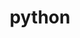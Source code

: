 ---
title: "python"
layout: cache
categories: [package, develop-2024-03-17]
meta: {"versions": ["3.10.13", "3.11.7", "3.8.13", "3.8.18"], "compilers": ["apple-clang@=15.0.0", "cce@=15.0.1", "gcc@=10.3.0", "gcc@=11.1.0", "gcc@=11.4.0", "gcc@=12.3.0", "gcc@=7.3.1", "gcc@=7.5.0", "gcc@=9.4.0", "oneapi@=2024.0.0"], "oss": ["amzn2", "rhel8", "sle_hpc15", "ubuntu18.04", "ubuntu20.04", "ubuntu22.04", "ventura"], "platforms": ["darwin", "linux"], "targets": ["aarch64", "neoverse_n1", "neoverse_v1", "neoverse_v2", "ppc64le", "x86_64_v3", "x86_64_v4", "zen4"], "stacks": ["aws-isc", "aws-isc-aarch64", "build_systems", "data-vis-sdk", "developer-tools", "e4s", "e4s-cray-rhel", "e4s-cray-sles", "e4s-neoverse-v2", "e4s-neoverse_v1", "e4s-oneapi", "e4s-power", "e4s-rocm-external", "ml-darwin-aarch64-mps", "ml-linux-x86_64-cpu", "ml-linux-x86_64-cuda", "ml-linux-x86_64-rocm", "radiuss", "radiuss-aws", "radiuss-aws-aarch64", "root", "tutorial"], "num_specs": 31, "num_specs_by_stack": {"ml-darwin-aarch64-mps": 2, "root": 31, "aws-isc-aarch64": 2, "radiuss-aws-aarch64": 2, "aws-isc": 1, "radiuss-aws": 1, "e4s-cray-rhel": 2, "e4s-neoverse_v1": 2, "data-vis-sdk": 2, "e4s-power": 2, "developer-tools": 1, "e4s-cray-sles": 1, "radiuss": 3, "build_systems": 1, "e4s-neoverse-v2": 2, "ml-linux-x86_64-cuda": 2, "ml-linux-x86_64-rocm": 2, "ml-linux-x86_64-cpu": 2, "e4s-rocm-external": 2, "tutorial": 2, "e4s": 3, "e4s-oneapi": 2}}
spec_details: [{"hash": "b5fwbfnd2aklw37r5eatqacvdljd7wff", "compiler": "apple-clang@=15.0.0", "versions": ["3.11.7"], "os": "ventura", "platform": "darwin", "target": "aarch64", "variants": ["build_system=generic", "+bz2", "+crypt", "+ctypes", "+dbm", "~debug", "+libxml2", "+lzma", "~nis", "~optimizations", "patches=13fa8bf,b0615b2,ebdca64,f2fd060", "+pic", "+pyexpat", "+pythoncmd", "+readline", "+shared", "+sqlite3", "+ssl", "~tkinter", "+uuid", "+zlib"], "stacks": ["ml-darwin-aarch64-mps", "root"], "size": "-", "tarball": "https://binaries.spack.io/releases/develop-2024-03-17/build_cache/darwin-ventura-aarch64/apple-clang-15.0.0/python-3.11.7/darwin-ventura-aarch64-apple-clang-15.0.0-python-3.11.7-b5fwbfnd2aklw37r5eatqacvdljd7wff.spack"}, {"hash": "jsqwhvq3p65sqmvy4yiyquf7wgq5yfo5", "compiler": "apple-clang@=15.0.0", "versions": ["3.10.13"], "os": "ventura", "platform": "darwin", "target": "aarch64", "variants": ["build_system=generic", "+bz2", "+crypt", "+ctypes", "+dbm", "~debug", "+libxml2", "+lzma", "~nis", "~optimizations", "patches=0d98e93,7d40923,ebdca64,f2fd060", "+pic", "+pyexpat", "+pythoncmd", "+readline", "+shared", "+sqlite3", "+ssl", "~tkinter", "+uuid", "+zlib"], "stacks": ["ml-darwin-aarch64-mps", "root"], "size": "-", "tarball": "https://binaries.spack.io/releases/develop-2024-03-17/build_cache/darwin-ventura-aarch64/apple-clang-15.0.0/python-3.10.13/darwin-ventura-aarch64-apple-clang-15.0.0-python-3.10.13-jsqwhvq3p65sqmvy4yiyquf7wgq5yfo5.spack"}, {"hash": "lqj4rdpb5i4wgx5ijvpys6iprftj4drh", "compiler": "gcc@=7.3.1", "versions": ["3.11.7"], "os": "amzn2", "platform": "linux", "target": "aarch64", "variants": ["build_system=generic", "+bz2", "+crypt", "+ctypes", "+dbm", "~debug", "+libxml2", "+lzma", "~nis", "~optimizations", "patches=13fa8bf,b0615b2,ebdca64,f2fd060", "+pic", "+pyexpat", "+pythoncmd", "+readline", "+shared", "+sqlite3", "+ssl", "~tkinter", "+uuid", "+zlib"], "stacks": ["aws-isc-aarch64", "root"], "size": "-", "tarball": "https://binaries.spack.io/releases/develop-2024-03-17/build_cache/linux-amzn2-aarch64/gcc-7.3.1/python-3.11.7/linux-amzn2-aarch64-gcc-7.3.1-python-3.11.7-lqj4rdpb5i4wgx5ijvpys6iprftj4drh.spack"}, {"hash": "ecropkil2jhyjty5nvnwybszy4v6vvgp", "compiler": "gcc@=7.3.1", "versions": ["3.11.7"], "os": "amzn2", "platform": "linux", "target": "aarch64", "variants": ["build_system=generic", "+bz2", "+crypt", "+ctypes", "+dbm", "~debug", "+libxml2", "+lzma", "~nis", "~optimizations", "patches=13fa8bf,b0615b2,ebdca64,f2fd060", "+pic", "+pyexpat", "+pythoncmd", "+readline", "+shared", "+sqlite3", "+ssl", "~tkinter", "+uuid", "+zlib"], "stacks": ["radiuss-aws-aarch64", "root"], "size": "-", "tarball": "https://binaries.spack.io/releases/develop-2024-03-17/build_cache/linux-amzn2-aarch64/gcc-7.3.1/python-3.11.7/linux-amzn2-aarch64-gcc-7.3.1-python-3.11.7-ecropkil2jhyjty5nvnwybszy4v6vvgp.spack"}, {"hash": "smshuw7s2kbt3zs6rt552fg743uygrro", "compiler": "gcc@=7.3.1", "versions": ["3.11.7"], "os": "amzn2", "platform": "linux", "target": "neoverse_n1", "variants": ["build_system=generic", "+bz2", "+crypt", "+ctypes", "+dbm", "~debug", "+libxml2", "+lzma", "~nis", "~optimizations", "patches=13fa8bf,b0615b2,ebdca64,f2fd060", "+pic", "+pyexpat", "+pythoncmd", "+readline", "+shared", "+sqlite3", "+ssl", "~tkinter", "+uuid", "+zlib"], "stacks": ["aws-isc-aarch64", "root"], "size": "-", "tarball": "https://binaries.spack.io/releases/develop-2024-03-17/build_cache/linux-amzn2-neoverse_n1/gcc-7.3.1/python-3.11.7/linux-amzn2-neoverse_n1-gcc-7.3.1-python-3.11.7-smshuw7s2kbt3zs6rt552fg743uygrro.spack"}, {"hash": "6cy37gmx4jqvujmcshwaxv5fjjghungi", "compiler": "gcc@=7.3.1", "versions": ["3.11.7"], "os": "amzn2", "platform": "linux", "target": "neoverse_n1", "variants": ["build_system=generic", "+bz2", "+crypt", "+ctypes", "+dbm", "~debug", "+libxml2", "+lzma", "~nis", "~optimizations", "patches=13fa8bf,b0615b2,ebdca64,f2fd060", "+pic", "+pyexpat", "+pythoncmd", "+readline", "+shared", "+sqlite3", "+ssl", "~tkinter", "+uuid", "+zlib"], "stacks": ["radiuss-aws-aarch64", "root"], "size": "-", "tarball": "https://binaries.spack.io/releases/develop-2024-03-17/build_cache/linux-amzn2-neoverse_n1/gcc-7.3.1/python-3.11.7/linux-amzn2-neoverse_n1-gcc-7.3.1-python-3.11.7-6cy37gmx4jqvujmcshwaxv5fjjghungi.spack"}, {"hash": "je6i4y7snhn7vspcr2d5fqmpemz4wwjn", "compiler": "gcc@=7.3.1", "versions": ["3.11.7"], "os": "amzn2", "platform": "linux", "target": "x86_64_v3", "variants": ["build_system=generic", "+bz2", "+crypt", "+ctypes", "+dbm", "~debug", "+libxml2", "+lzma", "~nis", "~optimizations", "patches=13fa8bf,b0615b2,ebdca64,f2fd060", "+pic", "+pyexpat", "+pythoncmd", "+readline", "+shared", "+sqlite3", "+ssl", "~tkinter", "+uuid", "+zlib"], "stacks": ["root", "aws-isc"], "size": "-", "tarball": "https://binaries.spack.io/releases/develop-2024-03-17/build_cache/linux-amzn2-x86_64_v3/gcc-7.3.1/python-3.11.7/linux-amzn2-x86_64_v3-gcc-7.3.1-python-3.11.7-je6i4y7snhn7vspcr2d5fqmpemz4wwjn.spack"}, {"hash": "nnel4gysoimetoftxjfpgbfjmdmemdni", "compiler": "gcc@=7.3.1", "versions": ["3.11.7"], "os": "amzn2", "platform": "linux", "target": "x86_64_v3", "variants": ["build_system=generic", "+bz2", "+crypt", "+ctypes", "+dbm", "~debug", "+libxml2", "+lzma", "~nis", "~optimizations", "patches=13fa8bf,b0615b2,ebdca64,f2fd060", "+pic", "+pyexpat", "+pythoncmd", "+readline", "+shared", "+sqlite3", "+ssl", "~tkinter", "+uuid", "+zlib"], "stacks": ["root", "radiuss-aws"], "size": "-", "tarball": "https://binaries.spack.io/releases/develop-2024-03-17/build_cache/linux-amzn2-x86_64_v3/gcc-7.3.1/python-3.11.7/linux-amzn2-x86_64_v3-gcc-7.3.1-python-3.11.7-nnel4gysoimetoftxjfpgbfjmdmemdni.spack"}, {"hash": "6wlmqg5gkssbmzj4y2hrps6xkue6c53b", "compiler": "cce@=15.0.1", "versions": ["3.8.13"], "os": "rhel8", "platform": "linux", "target": "zen4", "variants": ["build_system=generic", "+bz2", "+crypt", "+ctypes", "+dbm", "~debug", "+libxml2", "+lzma", "~nis", "~optimizations", "patches=0d98e93,4c24573,ebdca64,f2fd060", "+pic", "+pyexpat", "+pythoncmd", "+readline", "+shared", "+sqlite3", "+ssl", "~tkinter", "+uuid", "+zlib"], "stacks": ["e4s-cray-rhel", "root"], "size": "-", "tarball": "https://binaries.spack.io/releases/develop-2024-03-17/build_cache/linux-rhel8-zen4/cce-15.0.1/python-3.8.13/linux-rhel8-zen4-cce-15.0.1-python-3.8.13-6wlmqg5gkssbmzj4y2hrps6xkue6c53b.spack"}, {"hash": "cb3tjoncdwzhof5gfics2ydxd65sztul", "compiler": "gcc@=11.4.0", "versions": ["3.11.7"], "os": "ubuntu22.04", "platform": "linux", "target": "neoverse_v1", "variants": ["build_system=generic", "+bz2", "+crypt", "+ctypes", "+dbm", "~debug", "+libxml2", "+lzma", "~nis", "~optimizations", "patches=13fa8bf,b0615b2,ebdca64,f2fd060", "+pic", "+pyexpat", "+pythoncmd", "+readline", "+shared", "+sqlite3", "+ssl", "~tkinter", "+uuid", "+zlib"], "stacks": ["root", "e4s-neoverse_v1"], "size": "-", "tarball": "https://binaries.spack.io/releases/develop-2024-03-17/build_cache/linux-ubuntu22.04-neoverse_v1/gcc-11.4.0/python-3.11.7/linux-ubuntu22.04-neoverse_v1-gcc-11.4.0-python-3.11.7-cb3tjoncdwzhof5gfics2ydxd65sztul.spack"}, {"hash": "cp5y6tdfoixbfxy3ikpd3yc5un3raqmi", "compiler": "gcc@=11.1.0", "versions": ["3.11.7"], "os": "ubuntu20.04", "platform": "linux", "target": "x86_64_v3", "variants": ["build_system=generic", "+bz2", "+crypt", "+ctypes", "+dbm", "~debug", "+libxml2", "+lzma", "~nis", "~optimizations", "patches=13fa8bf,b0615b2,ebdca64,f2fd060", "+pic", "+pyexpat", "+pythoncmd", "+readline", "+shared", "+sqlite3", "+ssl", "~tkinter", "+uuid", "+zlib"], "stacks": ["data-vis-sdk", "root"], "size": "-", "tarball": "https://binaries.spack.io/releases/develop-2024-03-17/build_cache/linux-ubuntu20.04-x86_64_v3/gcc-11.1.0/python-3.11.7/linux-ubuntu20.04-x86_64_v3-gcc-11.1.0-python-3.11.7-cp5y6tdfoixbfxy3ikpd3yc5un3raqmi.spack"}, {"hash": "kxkzputly57s2yzyosu42bdlrhfaskf4", "compiler": "gcc@=11.1.0", "versions": ["3.8.18"], "os": "ubuntu20.04", "platform": "linux", "target": "x86_64_v3", "variants": ["build_system=generic", "+bz2", "+crypt", "+ctypes", "+dbm", "~debug", "+libxml2", "+lzma", "~nis", "~optimizations", "patches=0d98e93,4c24573,ebdca64,f2fd060", "+pic", "+pyexpat", "+pythoncmd", "+readline", "+shared", "+sqlite3", "+ssl", "~tkinter", "+uuid", "+zlib"], "stacks": ["data-vis-sdk", "root"], "size": "-", "tarball": "https://binaries.spack.io/releases/develop-2024-03-17/build_cache/linux-ubuntu20.04-x86_64_v3/gcc-11.1.0/python-3.8.18/linux-ubuntu20.04-x86_64_v3-gcc-11.1.0-python-3.8.18-kxkzputly57s2yzyosu42bdlrhfaskf4.spack"}, {"hash": "terssj5katsgm7purhhvh6ow2cvqhws7", "compiler": "cce@=15.0.1", "versions": ["3.11.7"], "os": "rhel8", "platform": "linux", "target": "zen4", "variants": ["build_system=generic", "+bz2", "+crypt", "+ctypes", "+dbm", "~debug", "+libxml2", "+lzma", "~nis", "~optimizations", "patches=13fa8bf,b0615b2,ebdca64,f2fd060", "+pic", "+pyexpat", "+pythoncmd", "+readline", "+shared", "+sqlite3", "+ssl", "~tkinter", "+uuid", "+zlib"], "stacks": ["e4s-cray-rhel", "root"], "size": "-", "tarball": "https://binaries.spack.io/releases/develop-2024-03-17/build_cache/linux-rhel8-zen4/cce-15.0.1/python-3.11.7/linux-rhel8-zen4-cce-15.0.1-python-3.11.7-terssj5katsgm7purhhvh6ow2cvqhws7.spack"}, {"hash": "plpff2z36srxxtgk7nvwrgmikdbelug6", "compiler": "gcc@=9.4.0", "versions": ["3.11.7"], "os": "ubuntu20.04", "platform": "linux", "target": "ppc64le", "variants": ["build_system=generic", "+bz2", "+crypt", "+ctypes", "+dbm", "~debug", "+libxml2", "+lzma", "~nis", "~optimizations", "patches=13fa8bf,b0615b2,ebdca64,f2fd060", "+pic", "+pyexpat", "+pythoncmd", "+readline", "+shared", "+sqlite3", "+ssl", "~tkinter", "+uuid", "+zlib"], "stacks": ["root", "e4s-power"], "size": "-", "tarball": "https://binaries.spack.io/releases/develop-2024-03-17/build_cache/linux-ubuntu20.04-ppc64le/gcc-9.4.0/python-3.11.7/linux-ubuntu20.04-ppc64le-gcc-9.4.0-python-3.11.7-plpff2z36srxxtgk7nvwrgmikdbelug6.spack"}, {"hash": "zemqval2b4a5ozt3pog6hrdrjrogxsax", "compiler": "gcc@=7.5.0", "versions": ["3.11.7"], "os": "ubuntu18.04", "platform": "linux", "target": "x86_64_v3", "variants": ["build_system=generic", "+bz2", "+crypt", "+ctypes", "+dbm", "~debug", "+libxml2", "+lzma", "~nis", "~optimizations", "patches=13fa8bf,b0615b2,ebdca64,f2fd060", "+pic", "+pyexpat", "+pythoncmd", "+readline", "+shared", "+sqlite3", "+ssl", "~tkinter", "+uuid", "+zlib"], "stacks": ["root", "developer-tools"], "size": "-", "tarball": "https://binaries.spack.io/releases/develop-2024-03-17/build_cache/linux-ubuntu18.04-x86_64_v3/gcc-7.5.0/python-3.11.7/linux-ubuntu18.04-x86_64_v3-gcc-7.5.0-python-3.11.7-zemqval2b4a5ozt3pog6hrdrjrogxsax.spack"}, {"hash": "5a3qevwvvi5jphxpuecghw22acdigdaa", "compiler": "gcc@=10.3.0", "versions": ["3.8.13"], "os": "sle_hpc15", "platform": "linux", "target": "x86_64_v4", "variants": ["build_system=generic", "+bz2", "+crypt", "+ctypes", "+dbm", "~debug", "+libxml2", "+lzma", "~nis", "~optimizations", "patches=0d98e93,4c24573,ebdca64,f2fd060", "+pic", "+pyexpat", "+pythoncmd", "+readline", "+shared", "+sqlite3", "+ssl", "~tkinter", "+uuid", "+zlib"], "stacks": ["root", "e4s-cray-sles"], "size": "-", "tarball": "https://binaries.spack.io/releases/develop-2024-03-17/build_cache/linux-sle_hpc15-x86_64_v4/gcc-10.3.0/python-3.8.13/linux-sle_hpc15-x86_64_v4-gcc-10.3.0-python-3.8.13-5a3qevwvvi5jphxpuecghw22acdigdaa.spack"}, {"hash": "waf45ejnqohicq7sdly3ofxjecogdmnz", "compiler": "gcc@=7.5.0", "versions": ["3.10.13"], "os": "ubuntu18.04", "platform": "linux", "target": "x86_64_v3", "variants": ["build_system=generic", "+bz2", "+crypt", "+ctypes", "+dbm", "~debug", "+libxml2", "+lzma", "~nis", "~optimizations", "patches=0d98e93,7d40923,ebdca64,f2fd060", "+pic", "+pyexpat", "+pythoncmd", "+readline", "+shared", "+sqlite3", "+ssl", "~tkinter", "+uuid", "+zlib"], "stacks": ["radiuss", "root"], "size": "-", "tarball": "https://binaries.spack.io/releases/develop-2024-03-17/build_cache/linux-ubuntu18.04-x86_64_v3/gcc-7.5.0/python-3.10.13/linux-ubuntu18.04-x86_64_v3-gcc-7.5.0-python-3.10.13-waf45ejnqohicq7sdly3ofxjecogdmnz.spack"}, {"hash": "rmxtepyidfzbhpzwewl4kdcgqnb4336v", "compiler": "gcc@=7.5.0", "versions": ["3.11.7"], "os": "ubuntu18.04", "platform": "linux", "target": "x86_64_v3", "variants": ["build_system=generic", "+bz2", "+crypt", "+ctypes", "+dbm", "~debug", "+libxml2", "+lzma", "~nis", "~optimizations", "patches=13fa8bf,b0615b2,ebdca64,f2fd060", "+pic", "+pyexpat", "+pythoncmd", "+readline", "+shared", "+sqlite3", "+ssl", "~tkinter", "+uuid", "+zlib"], "stacks": ["radiuss", "build_systems", "root"], "size": "-", "tarball": "https://binaries.spack.io/releases/develop-2024-03-17/build_cache/linux-ubuntu18.04-x86_64_v3/gcc-7.5.0/python-3.11.7/linux-ubuntu18.04-x86_64_v3-gcc-7.5.0-python-3.11.7-rmxtepyidfzbhpzwewl4kdcgqnb4336v.spack"}, {"hash": "qscezw4ed4x6pbawaiousrieo7m62umv", "compiler": "gcc@=7.5.0", "versions": ["3.8.18"], "os": "ubuntu18.04", "platform": "linux", "target": "x86_64_v3", "variants": ["build_system=generic", "+bz2", "+crypt", "+ctypes", "+dbm", "~debug", "+libxml2", "+lzma", "~nis", "~optimizations", "patches=0d98e93,4c24573,ebdca64,f2fd060", "+pic", "+pyexpat", "+pythoncmd", "+readline", "+shared", "+sqlite3", "+ssl", "~tkinter", "+uuid", "+zlib"], "stacks": ["radiuss", "root"], "size": "-", "tarball": "https://binaries.spack.io/releases/develop-2024-03-17/build_cache/linux-ubuntu18.04-x86_64_v3/gcc-7.5.0/python-3.8.18/linux-ubuntu18.04-x86_64_v3-gcc-7.5.0-python-3.8.18-qscezw4ed4x6pbawaiousrieo7m62umv.spack"}, {"hash": "mj7udyczx74p7pmjv5gf5fhb7gg3auih", "compiler": "gcc@=9.4.0", "versions": ["3.10.13"], "os": "ubuntu20.04", "platform": "linux", "target": "ppc64le", "variants": ["build_system=generic", "+bz2", "+crypt", "+ctypes", "+dbm", "~debug", "+libxml2", "+lzma", "~nis", "~optimizations", "patches=0d98e93,7d40923,ebdca64,f2fd060", "+pic", "+pyexpat", "+pythoncmd", "+readline", "+shared", "+sqlite3", "+ssl", "~tkinter", "+uuid", "+zlib"], "stacks": ["root", "e4s-power"], "size": "-", "tarball": "https://binaries.spack.io/releases/develop-2024-03-17/build_cache/linux-ubuntu20.04-ppc64le/gcc-9.4.0/python-3.10.13/linux-ubuntu20.04-ppc64le-gcc-9.4.0-python-3.10.13-mj7udyczx74p7pmjv5gf5fhb7gg3auih.spack"}, {"hash": "axmuiyqu3aipdmtyrpipphkgiu3r24eu", "compiler": "gcc@=11.4.0", "versions": ["3.10.13"], "os": "ubuntu22.04", "platform": "linux", "target": "neoverse_v1", "variants": ["build_system=generic", "+bz2", "+crypt", "+ctypes", "+dbm", "~debug", "+libxml2", "+lzma", "~nis", "~optimizations", "patches=0d98e93,7d40923,ebdca64,f2fd060", "+pic", "+pyexpat", "+pythoncmd", "+readline", "+shared", "+sqlite3", "+ssl", "~tkinter", "+uuid", "+zlib"], "stacks": ["root", "e4s-neoverse_v1"], "size": "-", "tarball": "https://binaries.spack.io/releases/develop-2024-03-17/build_cache/linux-ubuntu22.04-neoverse_v1/gcc-11.4.0/python-3.10.13/linux-ubuntu22.04-neoverse_v1-gcc-11.4.0-python-3.10.13-axmuiyqu3aipdmtyrpipphkgiu3r24eu.spack"}, {"hash": "7bkdoqpgrrh7mhl633lwvjtwexr56whv", "compiler": "gcc@=11.4.0", "versions": ["3.11.7"], "os": "ubuntu22.04", "platform": "linux", "target": "neoverse_v2", "variants": ["build_system=generic", "+bz2", "+crypt", "+ctypes", "+dbm", "~debug", "+libxml2", "+lzma", "~nis", "~optimizations", "patches=13fa8bf,b0615b2,ebdca64,f2fd060", "+pic", "+pyexpat", "+pythoncmd", "+readline", "+shared", "+sqlite3", "+ssl", "~tkinter", "+uuid", "+zlib"], "stacks": ["root", "e4s-neoverse-v2"], "size": "-", "tarball": "https://binaries.spack.io/releases/develop-2024-03-17/build_cache/linux-ubuntu22.04-neoverse_v2/gcc-11.4.0/python-3.11.7/linux-ubuntu22.04-neoverse_v2-gcc-11.4.0-python-3.11.7-7bkdoqpgrrh7mhl633lwvjtwexr56whv.spack"}, {"hash": "7jf3rrrxgpfld66g3jlxmt2uinlq4n32", "compiler": "gcc@=11.4.0", "versions": ["3.10.13"], "os": "ubuntu22.04", "platform": "linux", "target": "neoverse_v2", "variants": ["build_system=generic", "+bz2", "+crypt", "+ctypes", "+dbm", "~debug", "+libxml2", "+lzma", "~nis", "~optimizations", "patches=0d98e93,7d40923,ebdca64,f2fd060", "+pic", "+pyexpat", "+pythoncmd", "+readline", "+shared", "+sqlite3", "+ssl", "~tkinter", "+uuid", "+zlib"], "stacks": ["root", "e4s-neoverse-v2"], "size": "-", "tarball": "https://binaries.spack.io/releases/develop-2024-03-17/build_cache/linux-ubuntu22.04-neoverse_v2/gcc-11.4.0/python-3.10.13/linux-ubuntu22.04-neoverse_v2-gcc-11.4.0-python-3.10.13-7jf3rrrxgpfld66g3jlxmt2uinlq4n32.spack"}, {"hash": "fs4f67hpq5notaqvavzld2bhga7fczwq", "compiler": "gcc@=11.4.0", "versions": ["3.11.7"], "os": "ubuntu22.04", "platform": "linux", "target": "x86_64_v3", "variants": ["build_system=generic", "+bz2", "+crypt", "+ctypes", "+dbm", "~debug", "+libxml2", "+lzma", "~nis", "~optimizations", "patches=13fa8bf,b0615b2,ebdca64,f2fd060", "+pic", "+pyexpat", "+pythoncmd", "+readline", "+shared", "+sqlite3", "+ssl", "~tkinter", "+uuid", "+zlib"], "stacks": ["ml-linux-x86_64-cuda", "ml-linux-x86_64-rocm", "root", "ml-linux-x86_64-cpu", "e4s-rocm-external", "tutorial"], "size": "-", "tarball": "https://binaries.spack.io/releases/develop-2024-03-17/build_cache/linux-ubuntu22.04-x86_64_v3/gcc-11.4.0/python-3.11.7/linux-ubuntu22.04-x86_64_v3-gcc-11.4.0-python-3.11.7-fs4f67hpq5notaqvavzld2bhga7fczwq.spack"}, {"hash": "n573gtt4ha3clwe7r4wvh3nn4qyv6zse", "compiler": "gcc@=11.4.0", "versions": ["3.11.7"], "os": "ubuntu22.04", "platform": "linux", "target": "x86_64_v3", "variants": ["build_system=generic", "+bz2", "+crypt", "+ctypes", "+dbm", "~debug", "+libxml2", "+lzma", "~nis", "~optimizations", "patches=13fa8bf,b0615b2,ebdca64,f2fd060", "+pic", "+pyexpat", "+pythoncmd", "+readline", "+shared", "+sqlite3", "+ssl", "~tkinter", "+uuid", "+zlib"], "stacks": ["e4s", "root", "e4s-rocm-external"], "size": "-", "tarball": "https://binaries.spack.io/releases/develop-2024-03-17/build_cache/linux-ubuntu22.04-x86_64_v3/gcc-11.4.0/python-3.11.7/linux-ubuntu22.04-x86_64_v3-gcc-11.4.0-python-3.11.7-n573gtt4ha3clwe7r4wvh3nn4qyv6zse.spack"}, {"hash": "ouitgiamiuab2a3ytbwzj2vshe3tplg3", "compiler": "gcc@=11.4.0", "versions": ["3.8.18"], "os": "ubuntu22.04", "platform": "linux", "target": "x86_64_v3", "variants": ["build_system=generic", "+bz2", "+crypt", "+ctypes", "+dbm", "~debug", "+libxml2", "+lzma", "~nis", "~optimizations", "patches=0d98e93,4c24573,ebdca64,f2fd060", "+pic", "+pyexpat", "+pythoncmd", "+readline", "+shared", "+sqlite3", "+ssl", "~tkinter", "+uuid", "+zlib"], "stacks": ["e4s", "root"], "size": "-", "tarball": "https://binaries.spack.io/releases/develop-2024-03-17/build_cache/linux-ubuntu22.04-x86_64_v3/gcc-11.4.0/python-3.8.18/linux-ubuntu22.04-x86_64_v3-gcc-11.4.0-python-3.8.18-ouitgiamiuab2a3ytbwzj2vshe3tplg3.spack"}, {"hash": "ukgll5b7ihy67j55lmirqw2xwhfjmcih", "compiler": "gcc@=11.4.0", "versions": ["3.10.13"], "os": "ubuntu22.04", "platform": "linux", "target": "x86_64_v3", "variants": ["build_system=generic", "+bz2", "+crypt", "+ctypes", "+dbm", "~debug", "+libxml2", "+lzma", "~nis", "~optimizations", "patches=0d98e93,7d40923,ebdca64,f2fd060", "+pic", "+pyexpat", "+pythoncmd", "+readline", "+shared", "+sqlite3", "+ssl", "~tkinter", "+uuid", "+zlib"], "stacks": ["e4s", "root"], "size": "-", "tarball": "https://binaries.spack.io/releases/develop-2024-03-17/build_cache/linux-ubuntu22.04-x86_64_v3/gcc-11.4.0/python-3.10.13/linux-ubuntu22.04-x86_64_v3-gcc-11.4.0-python-3.10.13-ukgll5b7ihy67j55lmirqw2xwhfjmcih.spack"}, {"hash": "5tbzazxzuoqthldec5h6nyr2ziiyd6t6", "compiler": "oneapi@=2024.0.0", "versions": ["3.11.7"], "os": "ubuntu22.04", "platform": "linux", "target": "x86_64_v3", "variants": ["build_system=generic", "+bz2", "+crypt", "+ctypes", "+dbm", "~debug", "+libxml2", "+lzma", "~nis", "~optimizations", "patches=13fa8bf,b0615b2,ebdca64,f2fd060", "+pic", "+pyexpat", "+pythoncmd", "+readline", "+shared", "+sqlite3", "+ssl", "~tkinter", "+uuid", "+zlib"], "stacks": ["root", "e4s-oneapi"], "size": "-", "tarball": "https://binaries.spack.io/releases/develop-2024-03-17/build_cache/linux-ubuntu22.04-x86_64_v3/oneapi-2024.0.0/python-3.11.7/linux-ubuntu22.04-x86_64_v3-oneapi-2024.0.0-python-3.11.7-5tbzazxzuoqthldec5h6nyr2ziiyd6t6.spack"}, {"hash": "fqobdoyqja4lpoe7pctdwjfl37rwjdzf", "compiler": "oneapi@=2024.0.0", "versions": ["3.10.13"], "os": "ubuntu22.04", "platform": "linux", "target": "x86_64_v3", "variants": ["build_system=generic", "+bz2", "+crypt", "+ctypes", "+dbm", "~debug", "+libxml2", "+lzma", "~nis", "~optimizations", "patches=0d98e93,7d40923,ebdca64,f2fd060", "+pic", "+pyexpat", "+pythoncmd", "+readline", "+shared", "+sqlite3", "+ssl", "~tkinter", "+uuid", "+zlib"], "stacks": ["root", "e4s-oneapi"], "size": "-", "tarball": "https://binaries.spack.io/releases/develop-2024-03-17/build_cache/linux-ubuntu22.04-x86_64_v3/oneapi-2024.0.0/python-3.10.13/linux-ubuntu22.04-x86_64_v3-oneapi-2024.0.0-python-3.10.13-fqobdoyqja4lpoe7pctdwjfl37rwjdzf.spack"}, {"hash": "harss4qpqcjyehyqeov2hi22uzbstyzk", "compiler": "gcc@=11.4.0", "versions": ["3.10.13"], "os": "ubuntu22.04", "platform": "linux", "target": "x86_64_v3", "variants": ["build_system=generic", "+bz2", "+crypt", "+ctypes", "+dbm", "~debug", "+libxml2", "+lzma", "~nis", "~optimizations", "patches=0d98e93,7d40923,ebdca64,f2fd060", "+pic", "+pyexpat", "+pythoncmd", "+readline", "+shared", "+sqlite3", "+ssl", "~tkinter", "+uuid", "+zlib"], "stacks": ["ml-linux-x86_64-rocm", "ml-linux-x86_64-cuda", "root", "ml-linux-x86_64-cpu"], "size": "-", "tarball": "https://binaries.spack.io/releases/develop-2024-03-17/build_cache/linux-ubuntu22.04-x86_64_v3/gcc-11.4.0/python-3.10.13/linux-ubuntu22.04-x86_64_v3-gcc-11.4.0-python-3.10.13-harss4qpqcjyehyqeov2hi22uzbstyzk.spack"}, {"hash": "rnybauwkai7mmpr2gczmwul67vuk3lyk", "compiler": "gcc@=12.3.0", "versions": ["3.11.7"], "os": "ubuntu22.04", "platform": "linux", "target": "x86_64_v3", "variants": ["build_system=generic", "+bz2", "+crypt", "+ctypes", "+dbm", "~debug", "+libxml2", "+lzma", "~nis", "~optimizations", "patches=13fa8bf,b0615b2,ebdca64,f2fd060", "+pic", "+pyexpat", "+pythoncmd", "+readline", "+shared", "+sqlite3", "+ssl", "~tkinter", "+uuid", "+zlib"], "stacks": ["root", "tutorial"], "size": "-", "tarball": "https://binaries.spack.io/releases/develop-2024-03-17/build_cache/linux-ubuntu22.04-x86_64_v3/gcc-12.3.0/python-3.11.7/linux-ubuntu22.04-x86_64_v3-gcc-12.3.0-python-3.11.7-rnybauwkai7mmpr2gczmwul67vuk3lyk.spack"}]
---